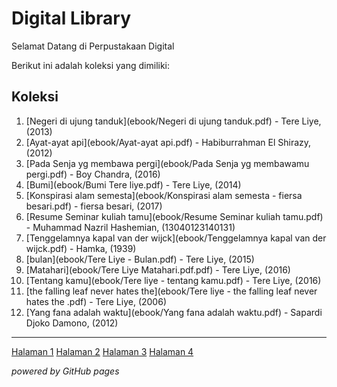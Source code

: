 # Digital Library

Selamat Datang di Perpustakaan Digital

Berikut ini adalah koleksi yang dimiliki:
## Koleksi

1. [Negeri di ujung tanduk](ebook/Negeri di ujung tanduk.pdf) - Tere Liye, (2013)
2. [Ayat-ayat api](ebook/Ayat-ayat api.pdf) - Habiburrahman El Shirazy, (2012)
3. [Pada Senja yg membawa pergi](ebook/Pada Senja yg membawamu pergi.pdf) - Boy Chandra, (2016)
4. [Bumi](ebook/Bumi Tere liye.pdf) - Tere Liye, (2014)
5. [Konspirasi alam semesta](ebook/Konspirasi alam semesta - fiersa besari.pdf) - fiersa besari, (2017)
6. [Resume Seminar kuliah tamu](ebook/Resume Seminar kuliah tamu.pdf) - Muhammad Nazril Hashemian, (13040123140131)
7. [Tenggelamnya kapal van der wijck](ebook/Tenggelamnya kapal van der wijck.pdf) - Hamka, (1939)
8. [bulan](ebook/Tere Liye - Bulan.pdf) - Tere Liye, (2015)
9. [Matahari](ebook/Tere Liye Matahari.pdf.pdf) - Tere Liye, (2016)
10. [Tentang kamu](ebook/Tere liye - tentang kamu.pdf) - Tere Liye, (2016)
11. [the falling leaf never hates the](ebook/Tere liye - the falling leaf never hates the .pdf) - Tere Liye, (2006)
12. [Yang fana adalah waktu](ebook/Yang fana adalah waktu.pdf) - Sapardi Djoko Damono, (2012)

---

[Halaman 1](webti/halaman1.html) [Halaman 2](webti/halaman2.html) [Halaman 3](webti/halaman3.html) [Halaman 4](webti/halaman4.html)

*powered by GitHub pages*
